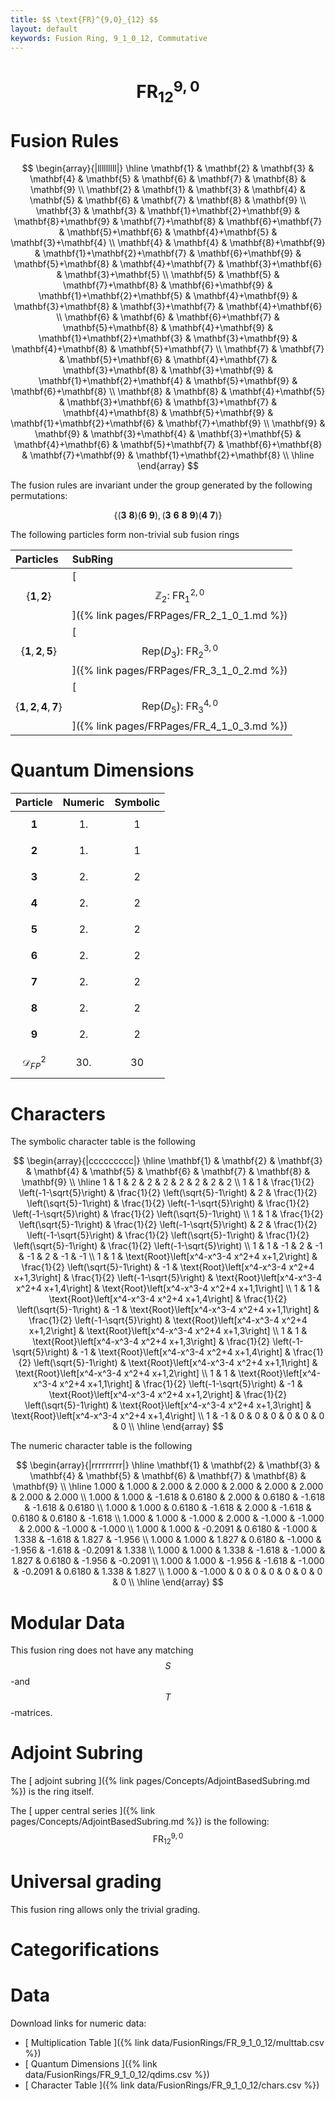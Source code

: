 ```yaml
---
title: $$ \text{FR}^{9,0}_{12} $$
layout: default
keywords: Fusion Ring, 9_1_0_12, Commutative
---
```

# $$ \text{FR}^{9,0}_{12} $$


# Fusion Rules

$$
\begin{array}{|lllllllll|}
\hline
 \mathbf{1} & \mathbf{2} & \mathbf{3} & \mathbf{4} & \mathbf{5} & \mathbf{6} & \mathbf{7} & \mathbf{8} & \mathbf{9} \\
 \mathbf{2} & \mathbf{1} & \mathbf{3} & \mathbf{4} & \mathbf{5} & \mathbf{6} & \mathbf{7} & \mathbf{8} & \mathbf{9} \\
 \mathbf{3} & \mathbf{3} & \mathbf{1}+\mathbf{2}+\mathbf{9} & \mathbf{8}+\mathbf{9} & \mathbf{7}+\mathbf{8} & \mathbf{6}+\mathbf{7} & \mathbf{5}+\mathbf{6} & \mathbf{4}+\mathbf{5} & \mathbf{3}+\mathbf{4} \\
 \mathbf{4} & \mathbf{4} & \mathbf{8}+\mathbf{9} & \mathbf{1}+\mathbf{2}+\mathbf{7} & \mathbf{6}+\mathbf{9} & \mathbf{5}+\mathbf{8} & \mathbf{4}+\mathbf{7} & \mathbf{3}+\mathbf{6} & \mathbf{3}+\mathbf{5} \\
 \mathbf{5} & \mathbf{5} & \mathbf{7}+\mathbf{8} & \mathbf{6}+\mathbf{9} & \mathbf{1}+\mathbf{2}+\mathbf{5} & \mathbf{4}+\mathbf{9} & \mathbf{3}+\mathbf{8} & \mathbf{3}+\mathbf{7} & \mathbf{4}+\mathbf{6} \\
 \mathbf{6} & \mathbf{6} & \mathbf{6}+\mathbf{7} & \mathbf{5}+\mathbf{8} & \mathbf{4}+\mathbf{9} & \mathbf{1}+\mathbf{2}+\mathbf{3} & \mathbf{3}+\mathbf{9} & \mathbf{4}+\mathbf{8} & \mathbf{5}+\mathbf{7} \\
 \mathbf{7} & \mathbf{7} & \mathbf{5}+\mathbf{6} & \mathbf{4}+\mathbf{7} & \mathbf{3}+\mathbf{8} & \mathbf{3}+\mathbf{9} & \mathbf{1}+\mathbf{2}+\mathbf{4} & \mathbf{5}+\mathbf{9} & \mathbf{6}+\mathbf{8} \\
 \mathbf{8} & \mathbf{8} & \mathbf{4}+\mathbf{5} & \mathbf{3}+\mathbf{6} & \mathbf{3}+\mathbf{7} & \mathbf{4}+\mathbf{8} & \mathbf{5}+\mathbf{9} & \mathbf{1}+\mathbf{2}+\mathbf{6} & \mathbf{7}+\mathbf{9} \\
 \mathbf{9} & \mathbf{9} & \mathbf{3}+\mathbf{4} & \mathbf{3}+\mathbf{5} & \mathbf{4}+\mathbf{6} & \mathbf{5}+\mathbf{7} & \mathbf{6}+\mathbf{8} & \mathbf{7}+\mathbf{9} & \mathbf{1}+\mathbf{2}+\mathbf{8} \\
\hline
\end{array}
$$


The fusion rules are invariant under the group generated by the following permutations:

$$ \{(\mathbf{3} \  \mathbf{8}) (\mathbf{6} \  \mathbf{9}), (\mathbf{3} \  \mathbf{6} \  \mathbf{8} \  \mathbf{9}) (\mathbf{4} \  \mathbf{7})\} $$


The following particles form non-trivial sub fusion rings

| Particles | SubRing |
| :------ | :------ |
| $$ \{\mathbf{1},\mathbf{2}\} $$ | [ $$ \mathbb{Z}_2:\ \text{FR}^{2,0}_{1} $$ ]({% link pages/FRPages/FR_2_1_0_1.md %}) |
| $$ \{\mathbf{1},\mathbf{2},\mathbf{5}\} $$ | [ $$ \left.\text{Rep(}D_3\right):\ \text{FR}^{3,0}_{2} $$ ]({% link pages/FRPages/FR_3_1_0_2.md %}) |
| $$ \{\mathbf{1},\mathbf{2},\mathbf{4},\mathbf{7}\} $$ | [ $$ \left.\text{Rep(}D_5\right):\ \text{FR}^{4,0}_{3} $$ ]({% link pages/FRPages/FR_4_1_0_3.md %}) |

# Quantum Dimensions

| Particle | Numeric | Symbolic |
| :------ | :------ | :------ |
| $$ \mathbf{1} $$ | $$ 1. $$ | $$ 1 $$ |
| $$ \mathbf{2} $$ | $$ 1. $$ | $$ 1 $$ |
| $$ \mathbf{3} $$ | $$ 2. $$ | $$ 2 $$ |
| $$ \mathbf{4} $$ | $$ 2. $$ | $$ 2 $$ |
| $$ \mathbf{5} $$ | $$ 2. $$ | $$ 2 $$ |
| $$ \mathbf{6} $$ | $$ 2. $$ | $$ 2 $$ |
| $$ \mathbf{7} $$ | $$ 2. $$ | $$ 2 $$ |
| $$ \mathbf{8} $$ | $$ 2. $$ | $$ 2 $$ |
| $$ \mathbf{9} $$ | $$ 2. $$ | $$ 2 $$ |
| $$ \mathcal{D}_{FP}^2 $$ | $$ 30. $$ | $$ 30 $$ |

# Characters

The symbolic character table is the following

$$
\begin{array}{|ccccccccc|}
\hline
 \mathbf{1} & \mathbf{2} & \mathbf{3} & \mathbf{4} & \mathbf{5} & \mathbf{6} & \mathbf{7} & \mathbf{8} & \mathbf{9} \\
\hline
 1 & 1 & 2 & 2 & 2 & 2 & 2 & 2 & 2 \\
 1 & 1 & \frac{1}{2} \left(-1-\sqrt{5}\right) & \frac{1}{2} \left(\sqrt{5}-1\right) & 2 & \frac{1}{2} \left(\sqrt{5}-1\right) & \frac{1}{2} \left(-1-\sqrt{5}\right) & \frac{1}{2} \left(-1-\sqrt{5}\right) & \frac{1}{2} \left(\sqrt{5}-1\right) \\
 1 & 1 & \frac{1}{2} \left(\sqrt{5}-1\right) & \frac{1}{2} \left(-1-\sqrt{5}\right) & 2 & \frac{1}{2} \left(-1-\sqrt{5}\right) & \frac{1}{2} \left(\sqrt{5}-1\right) & \frac{1}{2} \left(\sqrt{5}-1\right) & \frac{1}{2} \left(-1-\sqrt{5}\right) \\
 1 & 1 & -1 & 2 & -1 & -1 & 2 & -1 & -1 \\
 1 & 1 & \text{Root}\left[x^4-x^3-4 x^2+4 x+1,2\right] & \frac{1}{2} \left(\sqrt{5}-1\right) & -1 & \text{Root}\left[x^4-x^3-4 x^2+4 x+1,3\right] & \frac{1}{2} \left(-1-\sqrt{5}\right) & \text{Root}\left[x^4-x^3-4 x^2+4 x+1,4\right] & \text{Root}\left[x^4-x^3-4 x^2+4 x+1,1\right] \\
 1 & 1 & \text{Root}\left[x^4-x^3-4 x^2+4 x+1,4\right] & \frac{1}{2} \left(\sqrt{5}-1\right) & -1 & \text{Root}\left[x^4-x^3-4 x^2+4 x+1,1\right] & \frac{1}{2} \left(-1-\sqrt{5}\right) & \text{Root}\left[x^4-x^3-4 x^2+4 x+1,2\right] & \text{Root}\left[x^4-x^3-4 x^2+4 x+1,3\right] \\
 1 & 1 & \text{Root}\left[x^4-x^3-4 x^2+4 x+1,3\right] & \frac{1}{2} \left(-1-\sqrt{5}\right) & -1 & \text{Root}\left[x^4-x^3-4 x^2+4 x+1,4\right] & \frac{1}{2} \left(\sqrt{5}-1\right) & \text{Root}\left[x^4-x^3-4 x^2+4 x+1,1\right] & \text{Root}\left[x^4-x^3-4 x^2+4 x+1,2\right] \\
 1 & 1 & \text{Root}\left[x^4-x^3-4 x^2+4 x+1,1\right] & \frac{1}{2} \left(-1-\sqrt{5}\right) & -1 & \text{Root}\left[x^4-x^3-4 x^2+4 x+1,2\right] & \frac{1}{2} \left(\sqrt{5}-1\right) & \text{Root}\left[x^4-x^3-4 x^2+4 x+1,3\right] & \text{Root}\left[x^4-x^3-4 x^2+4 x+1,4\right] \\
 1 & -1 & 0 & 0 & 0 & 0 & 0 & 0 & 0 \\
\hline
\end{array}
$$

The numeric character table is the following

$$
\begin{array}{|rrrrrrrrr|}
\hline
 \mathbf{1} & \mathbf{2} & \mathbf{3} & \mathbf{4} & \mathbf{5} & \mathbf{6} & \mathbf{7} & \mathbf{8} & \mathbf{9} \\
\hline
 1.000 & 1.000 & 2.000 & 2.000 & 2.000 & 2.000 & 2.000 & 2.000 & 2.000 \\
 1.000 & 1.000 & -1.618 & 0.6180 & 2.000 & 0.6180 & -1.618 & -1.618 & 0.6180 \\
 1.000 & 1.000 & 0.6180 & -1.618 & 2.000 & -1.618 & 0.6180 & 0.6180 & -1.618 \\
 1.000 & 1.000 & -1.000 & 2.000 & -1.000 & -1.000 & 2.000 & -1.000 & -1.000 \\
 1.000 & 1.000 & -0.2091 & 0.6180 & -1.000 & 1.338 & -1.618 & 1.827 & -1.956 \\
 1.000 & 1.000 & 1.827 & 0.6180 & -1.000 & -1.956 & -1.618 & -0.2091 & 1.338 \\
 1.000 & 1.000 & 1.338 & -1.618 & -1.000 & 1.827 & 0.6180 & -1.956 & -0.2091 \\
 1.000 & 1.000 & -1.956 & -1.618 & -1.000 & -0.2091 & 0.6180 & 1.338 & 1.827 \\
 1.000 & -1.000 & 0 & 0 & 0 & 0 & 0 & 0 & 0 \\
\hline
\end{array}
$$

# Modular Data

This fusion ring does not have any matching $$ S $$-and $$ T $$-matrices.

# Adjoint Subring

The [ adjoint subring ]({% link pages/Concepts/AdjointBasedSubring.md %}) is the ring itself.

The [ upper central series ]({% link pages/Concepts/AdjointBasedSubring.md %}) is the following:
$$ \text{FR}^{9,0}_{12} $$

# Universal grading

This fusion ring allows only the trivial grading.

# Categorifications



# Data

Download links for numeric data:

* [ Multiplication Table ]({% link data/FusionRings/FR_9_1_0_12/multtab.csv %})
* [ Quantum Dimensions ]({% link data/FusionRings/FR_9_1_0_12/qdims.csv %})
* [ Character Table ]({% link data/FusionRings/FR_9_1_0_12/chars.csv %})